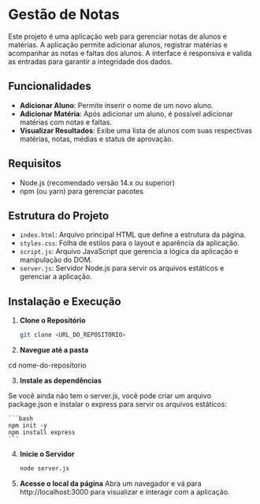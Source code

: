 # Gestão de Notas

Este projeto é uma aplicação web para gerenciar notas de alunos e matérias. A aplicação permite adicionar alunos, registrar matérias e acompanhar as notas e faltas dos alunos. A interface é responsiva e valida as entradas para garantir a integridade dos dados.

## Funcionalidades

- **Adicionar Aluno**: Permite inserir o nome de um novo aluno.
- **Adicionar Matéria**: Após adicionar um aluno, é possível adicionar matérias com notas e faltas.
- **Visualizar Resultados**: Exibe uma lista de alunos com suas respectivas matérias, notas, médias e status de aprovação.

## Requisitos

- Node.js (recomendado versão 14.x ou superior)
- npm (ou yarn) para gerenciar pacotes

## Estrutura do Projeto

- `index.html`: Arquivo principal HTML que define a estrutura da página.
- `styles.css`: Folha de estilos para o layout e aparência da aplicação.
- `script.js`: Arquivo JavaScript que gerencia a lógica da aplicação e manipulação do DOM.
- `server.js`: Servidor Node.js para servir os arquivos estáticos e gerenciar a aplicação.

## Instalação e Execução

1. **Clone o Repositório**

   ```bash
   git clone <URL_DO_REPOSITORIO>

2. **Navegue até a pasta**

cd nome-do-repositorio

3. **Instale as dependências**

Se você ainda não tem o server.js, você pode criar um arquivo package.json e instalar o express para servir os arquivos estáticos:

    ```bash
    npm init -y
    npm install express
    ```

4.  **Inicie o Servidor**
    ```bash
    node server.js
    ```

5. **Acesse o local da página**
Abra um navegador e vá para http://localhost:3000 para visualizar e interagir com a aplicação.